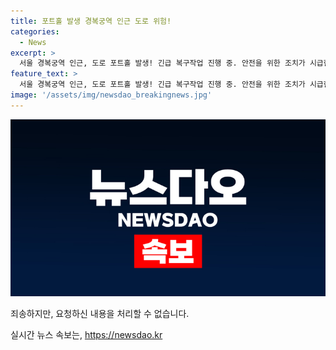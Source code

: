 ```yaml
---
title: 포트홀 발생 경복궁역 인근 도로 위험!
categories:
  - News
excerpt: >
  서울 경복궁역 인근, 도로 포트홀 발생! 긴급 복구작업 진행 중. 안전을 위한 조치가 시급한 현장을 지금 확인해보세요!
feature_text: >
  서울 경복궁역 인근, 도로 포트홀 발생! 긴급 복구작업 진행 중. 안전을 위한 조치가 시급한 현장을 지금 확인해보세요!
image: '/assets/img/newsdao_breakingnews.jpg'
---
```


<p><img src="/assets/img/newsdao_breakingnews.jpg" alt="ontimetimes 속보" /></p>

<p>죄송하지만, 요청하신 내용을 처리할 수 없습니다.</p>
실시간 뉴스 속보는, <a href="https://newsdao.kr" rel="dofollow">https://newsdao.kr</a>


